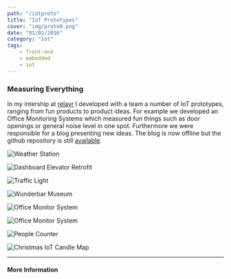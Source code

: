 ```yaml
---
path: "/iotproto"
title: "IoT Prototypes"
cover: "img/proto0.png"
date: "01/01/2016"
category: "iot"
tags:
    - front-end
    - embedded
    - iot
---
```


### Measuring Everything 

In my intership at [relayr](https://relayr.io/en/) I developed with a team a number of IoT prototypes, ranging from fun products to product ideas. For example we developed an Office Monitoring Systems which measured fun things such as door openings or general noise level in one spot. Furthermore we were responsible for a blog presenting new ideas. The blog is now offline but the github repository is still [available](https://github.com/relayr/blog).

<div class="md-grid">
  <div class="md-cell--6 item">

![Weather Station](proto3.png)
  </div>
<div class="md-cell--6 item">

![Dashboard Elevator Retrofit](proto4.png)
  </div>
</div>

<div class="md-grid">
  <div class="md-cell--6 item">

![Traffic Light](proto9.png)
  </div>
<div class="md-cell--6 item">

![Wunderbar Museum](proto10.png)
  </div>
</div>

<div class="md-grid">
  <div class="md-cell--6 item">

![Office Monitor System](proto5.png)
  </div>
<div class="md-cell--6 item">

![Office Monitor System](proto6.png)
  </div>
</div>

<div class="md-grid">
  <div class="md-cell--6 item">

![People Counter](proto7.png)
  </div>
<div class="md-cell--6 item">

![Christmas IoT Candle Map](proto8.png)
  </div>
</div>


___

#### More Information